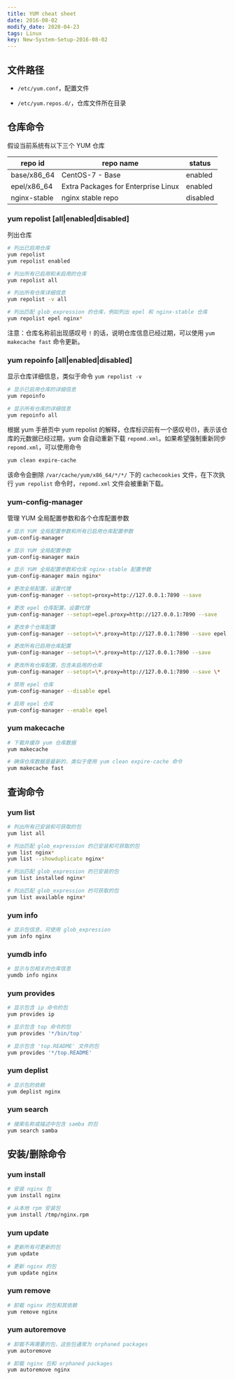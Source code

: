 ```yaml
---
title: YUM cheat sheet
date: 2016-08-02
modify_date: 2020-04-23
tags: Linux
key: New-System-Setup-2016-08-02
---
```


## 文件路径

- `/etc/yum.conf`，配置文件

- `/etc/yum.repos.d/`，仓库文件所在目录

## 仓库命令

假设当前系统有以下三个 YUM 仓库

| repo id      | repo name                           | status   |
| ------------ | ----------------------------------- | -------- |
| base/x86_64  | CentOS-7 - Base                     | enabled  |
| epel/x86_64  | Extra Packages for Enterprise Linux | enabled  |
| nginx-stable | nginx stable repo                   | disabled |

<!--more-->

### yum repolist [all|enabled|disabled]

列出仓库

```zsh
# 列出已启用仓库
yum repolist
yum repolist enabled

# 列出所有已启用和未启用的仓库
yum repolist all

# 列出所有仓库详细信息
yum repolist -v all

# 列出匹配 glob_expression 的仓库，例如列出 epel 和 nginx-stable 仓库
yum repolist epel nginx*
```

注意：仓库名称前出现感叹号 `!` 的话，说明仓库信息已经过期，可以使用 `yum makecache fast` 命令更新。

### yum repoinfo [all|enabled|disabled]

显示仓库详细信息，类似于命令 `yum repolist -v`

```zsh
# 显示已启用仓库的详细信息
yum repoinfo

# 显示所有仓库的详细信息
yum repoinfo all
```

根据 yum 手册页中 yum repolist 的解释，仓库标识前有一个感叹号(!)，表示该仓库的元数据已经过期，yum 会自动重新下载 `repomd.xml`。如果希望强制重新同步 `repomd.xml`，可以使用命令

```zsh
yum clean expire-cache
```

该命令会删除 `/var/cache/yum/x86_64/*/*/` 下的 `cachecookies` 文件，在下次执行 `yum repolist` 命令时，`repomd.xml` 文件会被重新下载。

### yum-config-manager

管理 YUM 全局配置参数和各个仓库配置参数

```zsh
# 显示 YUM 全局配置参数和所有已启用仓库配置参数
yum-config-manager

# 显示 YUM 全局配置参数
yum-config-manager main

# 显示 YUM 全局配置参数和仓库 nginx-stable 配置参数
yum-config-manager main nginx*

# 更改全局配置，设置代理
yum-config-manager --setopt=proxy=http://127.0.0.1:7890 --save

# 更改 epel 仓库配置，设置代理
yum-config-manager --setopt=epel.proxy=http://127.0.0.1:7890 --save

# 更改多个仓库配置
yum-config-manager --setopt=\*.proxy=http://127.0.0.1:7890 --save epel nginx-stable

# 更改所有已启用仓库配置
yum-config-manager --setopt=\*.proxy=http://127.0.0.1:7890 --save

# 更改所有仓库配置，包含未启用的仓库
yum-config-manager --setopt=\*.proxy=http://127.0.0.1:7890 --save \*

# 禁用 epel 仓库
yum-config-manager --disable epel

# 启用 epel 仓库
yum-config-manager --enable epel
```

### yum makecache

```zsh
# 下载并缓存 yum 仓库数据
yum makecache

# 确保仓库数据是最新的，类似于使用 yum clean expire-cache 命令
yum makecache fast
```

## 查询命令

### yum list

```zsh
# 列出所有已安装和可获取的包
yum list all

# 列出匹配 glob_expression 的已安装和可获取的包
yum list nginx*
yum list --showduplicate nginx*

# 列出匹配 glob_expression 的已安装的包
yum list installed nginx*

# 列出匹配 glob_expression 的可获取的包
yum list available nginx*
```

### yum info

```zsh
# 显示包信息，可使用 glob_expression
yum info nginx
```

### yumdb info

```zsh
# 显示与包相关的仓库信息
yumdb info nginx
```

### yum provides

```zsh
# 显示包含 ip 命令的包
yum provides ip

# 显示包含 top 命令的包
yum provides '*/bin/top'

# 显示包含 'top.README' 文件的包
yum provides '*/top.README'
```

### yum deplist

```zsh
# 显示包的依赖
yum deplist nginx
```

### yum search

```zsh
# 搜索名称或描述中包含 samba 的包
yum search samba
```

## 安装/删除命令

### yum install

```zsh
# 安装 nginx 包
yum install nginx

# 从本地 rpm 安装包
yum install /tmp/nginx.rpm
```

### yum update

```zsh
# 更新所有可更新的包
yum update

# 更新 nginx 的包
yum update nginx
```

### yum remove

```zsh
# 卸载 nginx 的包和其依赖
yum remove nginx
```

### yum autoremove

```zsh
# 卸载不再需要的包，这些包通常为 orphaned packages
yum autoremove

# 卸载 nginx 包和 orphaned packages
yum autoremove nginx
```
